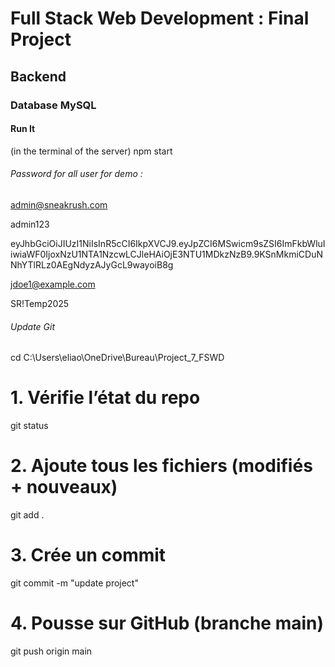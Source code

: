 # Full Stack Web Development : Final Project

## Backend

### Database MySQL

#### Run It

(in the terminal of the server) npm start

###### Password for all user for demo : 

admin@sneakrush.com

admin123

eyJhbGciOiJIUzI1NiIsInR5cCI6IkpXVCJ9.eyJpZCI6MSwicm9sZSI6ImFkbWluIiwiaWF0IjoxNzU1NTA1NzcwLCJleHAiOjE3NTU1MDkzNzB9.9KSnMkmiCDuNNhYTlRLz0AEgNdyzAJyGcL9wayoiB8g

jdoe1@example.com

SR!Temp2025

###### Update Git

cd C:\Users\eliao\OneDrive\Bureau\Project_7_FSWD

# 1. Vérifie l’état du repo
git status  

# 2. Ajoute tous les fichiers (modifiés + nouveaux)
git add .

# 3. Crée un commit
git commit -m "update project"

# 4. Pousse sur GitHub (branche main)
git push origin main
